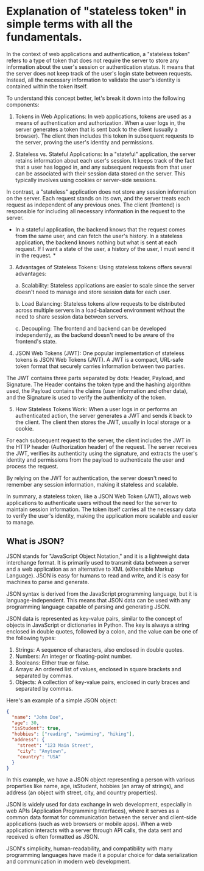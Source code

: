 # Explanation of "stateless token" in simple terms with all the fundamentals.

In the context of web applications and authentication, a "stateless token" refers to a type of token that does not require the server to store any information about the user's session or authentication status. It means that the server does not keep track of the user's login state between requests. Instead, all the necessary information to validate the user's identity is contained within the token itself.

To understand this concept better, let's break it down into the following components:

1. Tokens in Web Applications:
In web applications, tokens are used as a means of authentication and authorization. When a user logs in, the server generates a token that is sent back to the client (usually a browser). The client then includes this token in subsequent requests to the server, proving the user's identity and permissions.

2. Stateless vs. Stateful Applications:
In a "stateful" application, the server retains information about each user's session. It keeps track of the fact that a user has logged in, and any subsequent requests from that user can be associated with their session data stored on the server. This typically involves using cookies or server-side sessions.

In contrast, a "stateless" application does not store any session information on the server. Each request stands on its own, and the server treats each request as independent of any previous ones. The client (frontend) is responsible for including all necessary information in the request to the server.

* In a stateful application, the backend knows that the request comes from the same user,
and can fetch the user's history. In a stateless application, the backend knows nothing but what is sent at each request.
If I want a state of the user, a history of the user, I must send it in the request. *

3. Advantages of Stateless Tokens:
Using stateless tokens offers several advantages:

   a. Scalability: Stateless applications are easier to scale since the server doesn't need to manage and store session data for each user.

   b. Load Balancing: Stateless tokens allow requests to be distributed across multiple servers in a load-balanced environment without the need to share session data between servers.

   c. Decoupling: The frontend and backend can be developed independently, as the backend doesn't need to be aware of the frontend's state.

4. JSON Web Tokens (JWT):
One popular implementation of stateless tokens is JSON Web Tokens (JWT). A JWT is a compact, URL-safe token format that securely carries information between two parties.

The JWT contains three parts separated by dots: Header, Payload, and Signature. The Header contains the token type and the hashing algorithm used, the Payload contains the claims (user information and other data), and the Signature is used to verify the authenticity of the token.

5. How Stateless Tokens Work:
When a user logs in or performs an authenticated action, the server generates a JWT and sends it back to the client. The client then stores the JWT, usually in local storage or a cookie.

For each subsequent request to the server, the client includes the JWT in the HTTP header (Authorization header) of the request. The server receives the JWT, verifies its authenticity using the signature, and extracts the user's identity and permissions from the payload to authenticate the user and process the request.

By relying on the JWT for authentication, the server doesn't need to remember any session information, making it stateless and scalable.

In summary, a stateless token, like a JSON Web Token (JWT), allows web applications to authenticate users without the need for the server to maintain session information. The token itself carries all the necessary data to verify the user's identity, making the application more scalable and easier to manage.

## What is JSON?

JSON stands for "JavaScript Object Notation," and it is a lightweight data interchange format. It is primarily used to transmit data between a server and a web application as an alternative to XML (eXtensible Markup Language). JSON is easy for humans to read and write, and it is easy for machines to parse and generate.

JSON syntax is derived from the JavaScript programming language, but it is language-independent. This means that JSON data can be used with any programming language capable of parsing and generating JSON.

JSON data is represented as key-value pairs, similar to the concept of objects in JavaScript or dictionaries in Python. The key is always a string enclosed in double quotes, followed by a colon, and the value can be one of the following types:

1. Strings: A sequence of characters, also enclosed in double quotes.
2. Numbers: An integer or floating-point number.
3. Booleans: Either true or false.
4. Arrays: An ordered list of values, enclosed in square brackets and separated by commas.
5. Objects: A collection of key-value pairs, enclosed in curly braces and separated by commas.

Here's an example of a simple JSON object:

```json
{
  "name": "John Doe",
  "age": 30,
  "isStudent": true,
  "hobbies": ["reading", "swimming", "hiking"],
  "address": {
    "street": "123 Main Street",
    "city": "Anytown",
    "country": "USA"
  }
}
```

In this example, we have a JSON object representing a person with various properties like name, age, isStudent, hobbies (an array of strings), and address (an object with street, city, and country properties).

JSON is widely used for data exchange in web development, especially in web APIs (Application Programming Interfaces), where it serves as a common data format for communication between the server and client-side applications (such as web browsers or mobile apps). When a web application interacts with a server through API calls, the data sent and received is often formatted as JSON.

JSON's simplicity, human-readability, and compatibility with many programming languages have made it a popular choice for data serialization and communication in modern web development.
